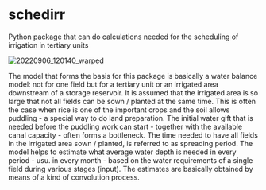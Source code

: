 # schedirr
Python package that can do calculations needed for the scheduling of irrigation in tertiary units

![20220906_120140_warped](https://github.com/sbhoek/schedirr/assets/505271/befd5a57-c1fa-4ed3-8048-75b27ddaf58f)

The model that forms the basis for this package is basically a water balance model: not for one field but for a tertiary unit or an irrigated area downstream of a storage reservoir. It is assumed that the irrigated area is so large that not all fields can be sown / planted at the same time. This is often the case when rice is one of the important crops and the soil allows puddling - a special way to do land preparation. The initial water gift that is needed before the puddling work can start - together with the available canal capacity - often forms a bottleneck. The time needed to have all fields in the irrigated area sown / planted, is referred to as spreading period. The model helps to estimate what average water depth is needed in every period - usu. in every month - based on the water requirements of a single field during various stages (input). The estimates are basically obtained by means of a kind of convolution process.
